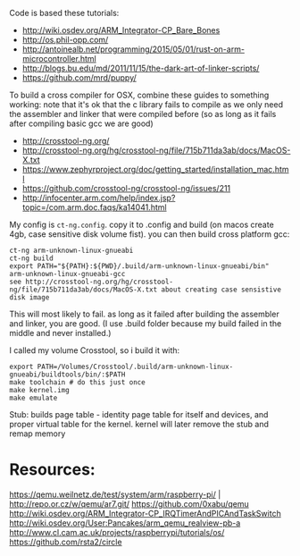 Code is based these tutorials:

- http://wiki.osdev.org/ARM_Integrator-CP_Bare_Bones
- http://os.phil-opp.com/
- http://antoinealb.net/programming/2015/05/01/rust-on-arm-microcontroller.html
- http://blogs.bu.edu/md/2011/11/15/the-dark-art-of-linker-scripts/
- https://github.com/mrd/puppy/

To build a cross compiler for OSX, combine these guides to something working:
note that it's ok that the c library fails to compile as we only need the assembler and linker that were compiled before (so as long as it fails after compiling basic gcc we are good)

- http://crosstool-ng.org/
- http://crosstool-ng.org/hg/crosstool-ng/file/715b711da3ab/docs/MacOS-X.txt
- https://www.zephyrproject.org/doc/getting_started/installation_mac.html
- https://github.com/crosstool-ng/crosstool-ng/issues/211
- http://infocenter.arm.com/help/index.jsp?topic=/com.arm.doc.faqs/ka14041.html

My config is `ct-ng.config`. copy it to .config and build (on macos create 4gb, case sensitive disk volume fist).
you can then build cross platform gcc:
```
ct-ng arm-unknown-linux-gnueabi
ct-ng build
export PATH="${PATH}:${PWD}/.build/arm-unknown-linux-gnueabi/bin"
arm-unknown-linux-gnueabi-gcc
see http://crosstool-ng.org/hg/crosstool-ng/file/715b711da3ab/docs/MacOS-X.txt about creating case sensistive disk image
```
This will most likely to fail. as long as it failed after building the assembler and linker, you are good. (I use .build folder because my build failed in the middle and never installed.)

I called my volume Crosstool, so i build it with:

```
export PATH=/Volumes/Crosstool/.build/arm-unknown-linux-gnueabi/buildtools/bin/:$PATH
make toolchain # do this just once
make kernel.img
make emulate
```


Stub:
builds page table - identity page table for itself and devices, and proper virtual table for the kernel.
kernel will later remove the stub and remap memory

# Resources:
https://qemu.weilnetz.de/test/system/arm/raspberry-pi/ | http://repo.or.cz/w/qemu/ar7.git/
https://github.com/0xabu/qemu
http://wiki.osdev.org/ARM_Integrator-CP_IRQTimerAndPICAndTaskSwitch
http://wiki.osdev.org/User:Pancakes/arm_qemu_realview-pb-a
http://www.cl.cam.ac.uk/projects/raspberrypi/tutorials/os/
https://github.com/rsta2/circle
